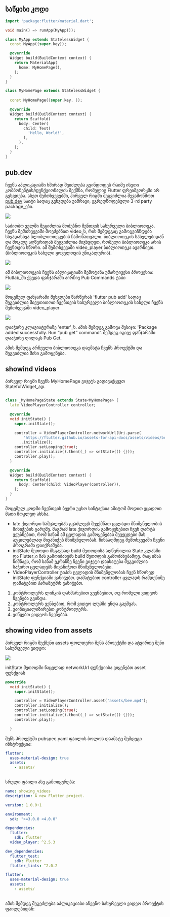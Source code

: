 ## საწყისი კოდი

```dart
import 'package:flutter/material.dart';

void main() => runApp(MyApp());

class MyApp extends StatelessWidget {
  const MyApp({super.key});

  @override
  Widget build(BuildContext context) {
    return MaterialApp(
      home: MyHomePage(),
    );
  }
}

class MyHomePage extends StatelessWidget {
  
  const MyHomePage({super.key, });  

  @override
  Widget build(BuildContext context) {
    return Scaffold(
      body: Center(
        child: Text(
          'Hello, World!',
        ),
      ),
    );
  }
}

```

## pub.dev
ჩვენს აპლიკაციაში ხშირად შეიძლება გვინდოდეს რაიმე ისეთი კომპონენტის/ფუნქციონალის შექმნა, რომელიც Flutter ფრეიმვორკში არ გვხვდება. ასეთ შემთხვევებში, პირველ რიგში შეგვიძლია შევამოწმოთ [pub.dev](https://pub.dev/) საიტი სადაც გვხვდება უამრავი, ეგრედწოდებული 3-rd party package_ები. 

![](assets/image.png)

საძიობო ველში შეგიძლია მოძებნო შენთვის სასურველი ბიბლიოთეკა. ჩვენს შემთხვევაში მოვძებნით video_ს, რის შემდეგაც გამოგვიჩნდება სხვადასხვა ბლიბლიოთეკების ჩამონათვალი. ბიბლიოთეკის სახელებიდან და მოკლე აღწერიდან შეგვიძლია მივხვდეთ, რომელი ბიბლიოთეკა არის ჩვენთვის სწორი. ამ შემთხვევაში video_player ბიბლიოთეკა ავარჩიეთ. (ბიბლიოთეკის სახელი ყოველთვის უნიკალურია).

![](assets/image2.png) 

ამ ბიბლიოთეკის ჩვენს აპლიკაციაში შემოტანა უმარტივესი პროცესია: Flutlab_ში ქვედა ფანჯარაში აირჩიე Pub Commands ტაბი

![](assets/image3.png)

მოცემულ ფანჯარაში შეხვდები წარწერას 'flutter pub add' სადაც შეგვიძლია მივუთითოთ ჩვენთვის სასურველი ბიბლიოთეკის სახელი ჩვენს შემთხვევაში video_player 

![](image.png)

დააჭირე კლავიატურაზე 'enter'_ს. ამის შემდეგ გამოვა მესიჯი: 'Package added successfully. Run “pub get” command'. შემდეგ იგივე ფანჯარაში დააჭირე ღილაკს Pub Get.

ამის შემდეგ არჩეული ბიბლიოთეკა დაემატა ჩვენს პროექტში და შეგვიძლია მისი გამოყენება.

## showind videos

პირველ რიგში ჩვენს MyHomePage ვიჯეტს გადავაქცევთ StatefulWidget_ად. 

```dart

class _MyHomePageState extends State<MyHomePage> {
  late VideoPlayerController controller;

  @override
  void initState() {
    super.initState();

    controller = VideoPlayerController.networkUrl(Uri.parse(
        'https://flutter.github.io/assets-for-api-docs/assets/videos/bee.mp4'))
      ..initialize();
    controller.setLooping(true);
    controller.initialize().then((_) => setState(() {}));
    controller.play();
  }

  @override
  Widget build(BuildContext context) {
    return Scaffold(
      body: Center(child: VideoPlayer(controller)),
    );
  }
}


```

მოცემულ კოდში ჩვენთვის ბევრი უცხო სინტაქსია ამიტომ მოდით ვცადოთ მათი მოკლედ ახსნა.

- late ქივორდი საშვალებას გვაძლევს შევქმნათ ცვლადი მნიშვნელობის მინიჭების გარეშე. მაგრამ late ქივორდის გამოყენებით ჩვენ დარტს ვეუბნებით, რომ სანამ ამ ცვლადის გამოყენებას შევეცდები მას აუცილებლად მივანიჭებ მნიშვნელობას. წინააღმდეგ შემთხვევაში ჩვენი პროგრამა დაიქრაშება.
- initState მეთოდი მსგავსად build მეთოდისა აღწერილია State კლასში და Flutter_ი მას გამოიძახებს build მეთოდის გამოძახებამდე. რაც იმას ნიშნავს, რომ სანამ ეკრანზე ჩვენი ვიჯეტი დაიხატება შეგვიძლია საჭირო ცვლადებს მივანიჭოთ მნიშვნელობები.
- VideoPlayerController ტიპის ცვლადის მნიშვნელობას ჩვენ სწორედ initState ფუნქციაში ვანიჭებთ. დამატებით controller ცვლადს რამდენიმე დამატებით პარამეტრს ვანიჭებთ.

1. კონტროლერს ლინკის დახმარებით ვეუნბებით, თუ რომელი ვიდეოს ჩვენება გვინდა.
2. კონტროლერს ვენბებით, რომ ვიდეო ლუპში უნდა გაეშვას.
3. ვაინიციალიზირებთ კონტროლერს.
4. ვიწყებთ ვიდეოს ჩვენებას.


## showing video from assets

პირველ რიგში შექმენი assets ფოლდერი შენს პროექტში და ატვირთე შენი სასურველი ვიდეო:

![](assets/image5.png)

initState მეთოდში ნაცვლად networkUrl ფუნქციისა ვიყენებთ asset ფუნქციას

```dart
@override
  void initState() {
    super.initState();

    controller = VideoPlayerController.asset('assets/bee.mp4');
    controller.initialize();
    controller.setLooping(true);
    controller.initialize().then((_) => setState(() {}));
    controller.play();

  }

```

შენს პროექტში pubspec.yaml ფაილის ბოლოს დაამატე შემდეგი ინსტრუქცია:

```yaml
flutter:
  uses-material-design: true
  assets:
    - assets/
  
```

სრული ფაილი ასე გამოიყურება:

```yaml
name: showing_videos
description: A new Flutter project.

version: 1.0.0+1

environment:
  sdk: ">=3.0.0 <4.0.0"

dependencies:
  flutter:
    sdk: flutter
  video_player: ^2.5.3

dev_dependencies:
  flutter_test:
    sdk: flutter
  flutter_lints: ^2.0.2

flutter:
  uses-material-design: true
  assets:
    - assets/
  

```

ამის შემდეგ შეგეძლება აპლიკაციასი აჩვენო სასურველი ვიდეო პროექტის ფაილებიდან:
